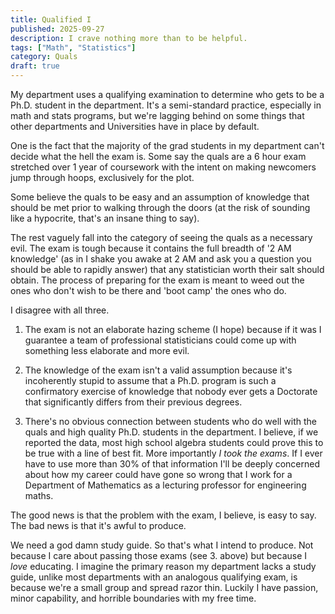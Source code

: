 ```yaml
---
title: Qualified I
published: 2025-09-27
description: I crave nothing more than to be helpful.
tags: ["Math", "Statistics"]
category: Quals
draft: true
---
```


My department uses a qualifying examination to determine who gets to be a Ph.D. student in the department. It's a semi-standard practice, especially in math and stats programs, but we're lagging behind on some things that other departments and Universities have in place by default.

One is the fact that the majority of the grad students in my department can't decide what the hell the exam is. Some say the quals are a 6 hour exam stretched over 1 year of coursework with the intent on making newcomers jump through hoops, exclusively for the plot.

Some believe the quals to be easy and an assumption of knowledge that should be met prior to walking through the doors (at the risk of sounding like a hypocrite, that's an insane thing to say). 

The rest vaguely fall into the category of seeing the quals as a necessary evil. The exam is tough because it contains the full breadth of '2 AM knowledge' (as in I shake you awake at 2 AM and ask you a question you should be able to rapidly answer) that any statistician worth their salt should obtain. The process of preparing for the exam is meant to weed out the ones who don't wish to be there and 'boot camp' the ones who do.

I disagree with all three. 

1. The exam is not an elaborate hazing scheme (I hope) because if it was I guarantee a team of professional statisticians could come up with something less elaborate and more evil. 

2. The knowledge of the exam isn't a valid assumption because it's incoherently stupid to assume that a Ph.D. program is such a confirmatory exercise of knowledge that nobody ever gets a Doctorate that significantly differs from their previous degrees.

3. There's no obvious connection between students who do well with the quals and high quality Ph.D. students in the department. I believe, if we reported the data, most high school algebra students could prove this to be true with a line of best fit. More importantly *I took the exams*. If I ever have to use more than 30% of that information I'll be deeply concerned about how my career could have gone so wrong that I work for a Department of Mathematics as a lecturing professor for engineering maths. 

The good news is that the problem with the exam, I believe, is easy to say. The bad news is that it's awful to produce.

We need a god damn study guide. So that's what I intend to produce. Not because I care about passing those exams (see 3. above) but because I *love* educating. I imagine the primary reason my department lacks a study guide, unlike most departments with an analogous qualifying exam, is because we're a small group and spread razor thin. Luckily I have passion, minor capability, and horrible boundaries with my free time.